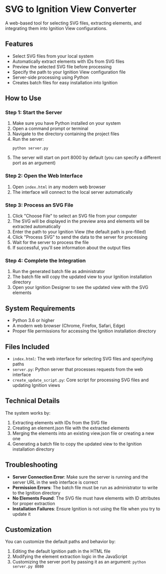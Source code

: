 # SVG to Ignition View Converter

A web-based tool for selecting SVG files, extracting elements, and integrating them into Ignition View configurations.

## Features

- Select SVG files from your local system
- Automatically extract elements with IDs from SVG files
- Preview the selected SVG file before processing
- Specify the path to your Ignition View configuration file
- Server-side processing using Python
- Creates batch files for easy installation into Ignition

## How to Use

### Step 1: Start the Server

1. Make sure you have Python installed on your system
2. Open a command prompt or terminal
3. Navigate to the directory containing the project files
4. Run the server:
   ```
   python server.py
   ```
5. The server will start on port 8000 by default (you can specify a different port as an argument)

### Step 2: Open the Web Interface

1. Open `index.html` in any modern web browser
2. The interface will connect to the local server automatically

### Step 3: Process an SVG File

1. Click "Choose File" to select an SVG file from your computer
2. The SVG will be displayed in the preview area and elements will be extracted automatically
3. Enter the path to your Ignition View (the default path is pre-filled)
4. Click "Process SVG" to send the data to the server for processing
5. Wait for the server to process the file
6. If successful, you'll see information about the output files

### Step 4: Complete the Integration

1. Run the generated batch file as administrator
2. The batch file will copy the updated view to your Ignition installation directory
3. Open your Ignition Designer to see the updated view with the SVG elements

## System Requirements

- Python 3.6 or higher
- A modern web browser (Chrome, Firefox, Safari, Edge)
- Proper file permissions for accessing the Ignition installation directory

## Files Included

- `index.html`: The web interface for selecting SVG files and specifying paths
- `server.py`: Python server that processes requests from the web interface
- `create_update_script.py`: Core script for processing SVG files and updating Ignition views

## Technical Details

The system works by:

1. Extracting elements with IDs from the SVG file
2. Creating an element.json file with the extracted elements
3. Merging the elements into an existing view.json file or creating a new one
4. Generating a batch file to copy the updated view to the Ignition installation directory

## Troubleshooting

- **Server Connection Error**: Make sure the server is running and the server URL in the web interface is correct
- **Permission Errors**: The batch file must be run as administrator to write to the Ignition directory
- **No Elements Found**: The SVG file must have elements with ID attributes for proper extraction
- **Installation Failures**: Ensure Ignition is not using the file when you try to update it

## Customization

You can customize the default paths and behavior by:

1. Editing the default Ignition path in the HTML file
2. Modifying the element extraction logic in the JavaScript
3. Customizing the server port by passing it as an argument: `python server.py 8080` 